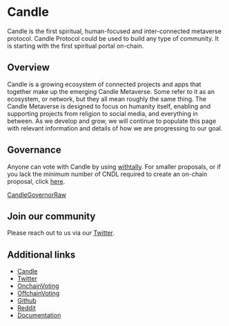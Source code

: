 # Candle

Candle is the first spiritual, human-focused and inter-connected metaverse protocol.
Candle Protocol could be used to build any type of community. It is starting with the first spiritual portal on-chain.

## Overview

Candle is a growing ecosystem of connected projects and apps that together make up the emerging Candle Metaverse. Some refer to it as an ecosystem, or network, but they all mean roughly the same thing. 
The Candle Metaverse is designed to focus on humanity itself, enabling and supporting projects from religion to social media, and everything in between. 
As we develop and grow, we will continue to populate this page with relevant information and details of how we are progressing to our goal. 

## Governance

Anyone can vote with Candle by using [withtally](https://www.withtally.com/governance/candle).
For smaller proposals, or if you lack the minimum number of CNDL required to create an on-chain proposal, click [here](https://vote.candlelabs.org/#/).

[CandleGovernorRaw](https://docs.candlelabs.org/extras/candlegovernor-raw)

## Join our community

Please reach out to us via our [Twitter](https://twitter.com/Candle_labs).

## Additional links

* [Candle](https://www.candlelabs.org/)
* [Twitter](https://twitter.com/Candle_labs)
* [OnchainVoting](https://www.withtally.com/governance/candle)
* [OffchainVoting](https://vote.candlelabs.org/#/)
* [Github](https://github.com/Candleprotocol)
* [Reddit](https://www.reddit.com/r/cndl/)
* [Documentation](https://docs.candlelabs.org/)
